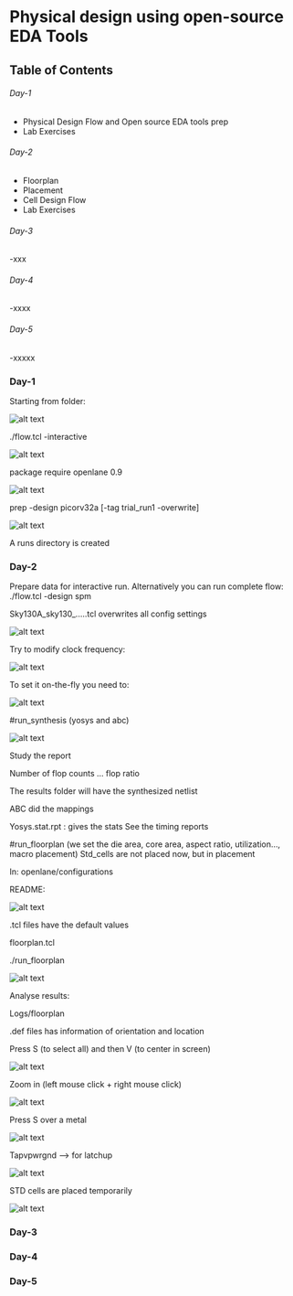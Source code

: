 # Physical design using open-source EDA Tools

## Table of Contents
###### Day-1   
- Physical Design Flow and Open source EDA tools prep
- Lab Exercises 
###### Day-2 
- Floorplan
- Placement
- Cell Design Flow
- Lab Exercises
###### Day-3 
-xxx
###### Day-4 
-xxxx
###### Day-5 
-xxxxx


### Day-1
Starting from folder:

![alt text](https://github.com/atstef/Physical-Design/blob/main/images/1.PNG?raw=true)

./flow.tcl -interactive

![alt text](https://github.com/atstef/Physical-Design/blob/main/images/2.PNG?raw=true)


package require openlane 0.9

![alt text](https://github.com/atstef/Physical-Design/blob/main/images/3.PNG?raw=true)

prep -design picorv32a [-tag trial_run1 -overwrite]

![alt text](https://github.com/atstef/Physical-Design/blob/main/images/4.PNG?raw=true)

A runs directory is created


### Day-2

Prepare data for interactive run. Alternatively you can run complete flow:        ./flow.tcl  -design spm

Sky130A_sky130_.....tcl overwrites all config settings

![alt text](https://github.com/atstef/Physical-Design/blob/main/images/21.PNG?raw=true)


Try to modify clock frequency:

![alt text](https://github.com/atstef/Physical-Design/blob/main/images/22.PNG?raw=true)

To set it on-the-fly you need to:

![alt text](https://github.com/atstef/Physical-Design/blob/main/images/23.PNG?raw=true)

#run_synthesis
(yosys and abc)

![alt text](https://github.com/atstef/Physical-Design/blob/main/images/24.PNG?raw=true)

Study the report

Number of flop counts … flop ratio

The results folder will have the synthesized netlist

ABC did the mappings

Yosys.stat.rpt :  gives the stats
See the timing reports

#run_floorplan
(we set the die area, core area, aspect ratio, utilization…, macro placement)
Std_cells are not placed now, but in placement


In:       openlane/configurations

README:

![alt text](https://github.com/atstef/Physical-Design/blob/main/images/25.PNG?raw=true)

.tcl files have the default values

floorplan.tcl


./run_floorplan

![alt text](https://github.com/atstef/Physical-Design/blob/main/images/25.PNG?raw=true)


Analyse results:

Logs/floorplan

.def files has information of orientation and location

Press S    (to select all)   and then V (to center in screen)

![alt text](https://github.com/atstef/Physical-Design/blob/main/images/27.PNG?raw=true)

Zoom in  (left mouse click + right mouse click)

![alt text](https://github.com/atstef/Physical-Design/blob/main/images/28.PNG?raw=true)

Press S over a metal 

![alt text](https://github.com/atstef/Physical-Design/blob/main/images/29.PNG?raw=true)

Tapvpwrgnd --> for latchup

![alt text](https://github.com/atstef/Physical-Design/blob/main/images/210.PNG?raw=true)


STD cells are placed temporarily

![alt text](https://github.com/atstef/Physical-Design/blob/main/images/211.PNG?raw=true)


### Day-3


### Day-4



### Day-5




